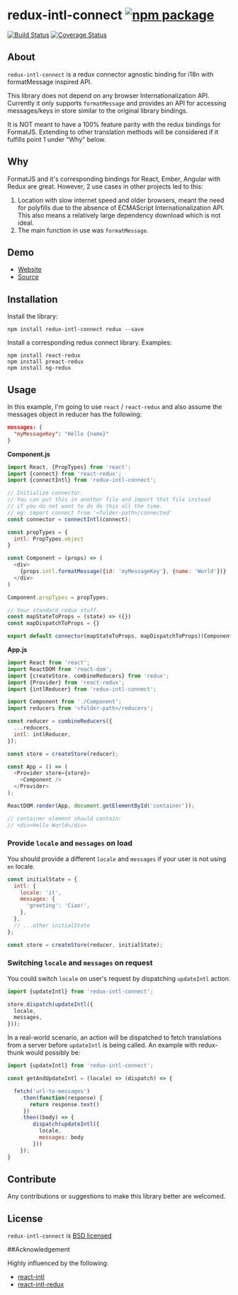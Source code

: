 # redux-intl-connect [![npm package][npm-badge]][npm-link]

[![Build Status][build-badge]][build-link]
[![Coverage Status][coveralls-badge]][coveralls-link]

## About
`redux-intl-connect` is a redux connector agnostic binding for i18n with formatMessage inspired API.

This library does not depend on any browser Internationalization API. Currently it only supports `formatMessage` and provides an API for accessing messages/keys in store similar to the original library bindings.

It is NOT meant to have a 100% feature parity with the redux bindings for FormatJS.
Extending to other translation methods will be considered if it fulfills point 1 under "Why" below.

## Why
FormatJS and it's corresponding bindings for React, Ember, Angular with Redux are great. However, 2 use cases in other projects led to this:

 1. Location with slow internet speed and older browsers, meant the need for polyfills due to the absence of ECMAScript Internationalization API. This also means a relatively large dependency download which is not ideal.
 1. The main function in use was `formatMessage`.

## Demo

 - [Website](https://yeojz.github.io/redux-intl-connect)
 - [Source](https://github.com/yeojz/redux-intl-connect/tree/master/src)

## Installation
Install the library:

```
npm install redux-intl-connect redux --save
```

Install a corresponding redux connect library. Examples:

```
npm install react-redux
npm install preact-redux
npm install ng-redux
```

## Usage

In this example, I'm going to use `react` / `react-redux` and also assume the messages object in reducer has the following:

```json
messages: {
  "myMessageKey": "Hello {name}"
}
```

**Component.js**

```js
import React, {PropTypes} from 'react';
import {connect} from 'react-redux';
import {connectIntl} from 'redux-intl-connect';

// Initialize connector.
// You can put this in another file and import that file instead
// if you do not want to do do this all the time.
// eg: import connect from '<folder-path>/connected'
const connector = connectIntl(connect);

const propTypes = {
  intl: PropTypes.object
}

const Component = (props) => (
  <div>
    {props.intl.formatMessage({id: 'myMessageKey'}, {name: 'World'})}
  </div>
)

Component.propTypes = propTypes;

// Your standard redux stuff.
const mapStateToProps = (state) => ({})
const mapDispatchToProps = {}

export default connector(mapStateToProps, mapDispatchToProps)(Component);
```

**App.js**

```js
import React from 'react';
import ReactDOM from 'react-dom';
import {createStore, combineReducers} from 'redux';
import {Provider} from 'react-redux';
import {intlReducer} from 'redux-intl-connect';

import Component from './Component';
import reducers from '<folder-path>/reducers';

const reducer = combineReducers({
  ...reducers,
  intl: intlReducer,
});

const store = createStore(reducer);

const App = () => (
  <Provider store={store}>
    <Component />
  </Provider>
);

ReactDOM.render(App, document.getElementById('container'));

// container element should contain:
// <div>Hello World</div>
```

### Provide `locale` and `messages` on load

You should provide a different `locale` and `messages` if your user is not using `en` locale.

```js
const initialState = {
  intl: {
    locale: 'it',
    messages: {
      'greeting': 'Ciao!',
    },
  },
  // ...other initialState
};

const store = createStore(reducer, initialState);
```

### Switching `locale` and `messages` on request

You could switch `locale` on user's request by dispatching `updateIntl` action.

```js
import {updateIntl} from 'redux-intl-connect';

store.dispatch(updateIntl({
  locale,
  messages,
}));
```

In a real-world scenario, an action will be dispatched to fetch translations from a server
before `updateIntl` is being called. An example with redux-thunk would possibly be:

```js
import {updateIntl} from 'redux-intl-connect';

const getAndUpdateIntl = (locale) => (dispatch) => {

  fetch('url-to-messages')
    .then(function(response) {
       return response.text()
     })
    .then((body) => {
        dispatch(updateIntl({
          locale,
          messages: body
        }))
    });
}
```

## Contribute
Any contributions or suggestions to make this library better are welcomed.

## License

`redux-intl-connect` is [BSD licensed](./LICENSE)

##Acknowledgement

Highly influenced by the following:
 - [react-intl](https://github.com/yahoo/react-intl)
 - [react-intl-redux](https://github.com/ratson/react-intl-redux)

 [npm-badge]: https://img.shields.io/npm/v/redux-intl-connect.svg?style=flat-square
 [npm-link]: https://www.npmjs.com/package/redux-intl-connect

 [build-badge]: https://img.shields.io/travis/yeojz/redux-intl-connect.svg?style=flat-square
 [build-link]: https://travis-ci.org/yeojz/redux-intl-connect

 [coveralls-badge]: https://img.shields.io/coveralls/yeojz/redux-intl-connect.svg?style=flat-square
 [coveralls-link]: https://coveralls.io/github/yeojz/redux-intl-connect
